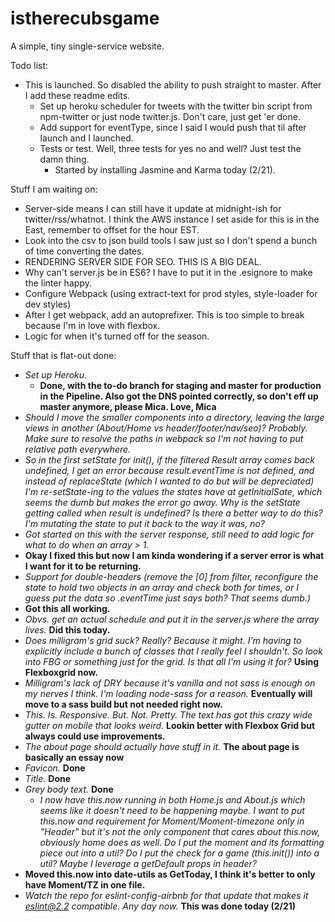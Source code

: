 # istherecubsgame

A simple, tiny single-service website.

Todo list:
- This is launched. So disabled the ability to push straight to master. After I add these readme edits.
  - Set up heroku scheduler for tweets with the twitter bin script from npm-twitter or just node twitter.js. 
  Don't care, just get 'er done.
  - Add support for eventType, since I said I would push that til after launch and I launched.
  - Tests or test. Well, three tests for yes no and well? Just test the damn thing.
    - Started by installing Jasmine and Karma today (2/21).

Stuff I am waiting on: 

  - Server-side means I can still have it update at midnight-ish for twitter/rss/whatnot. I think the AWS instance I set aside for this is in the East, remember to offset for the hour EST. 
  - Look into the csv to json build tools I saw just so I don't spend a bunch of time converting the dates.
  - RENDERING SERVER SIDE FOR SEO. THIS IS A BIG DEAL.
  - Why can't server.js be in ES6? I have to put it in the .esignore to make the linter happy.
  - Configure Webpack (using extract-text for prod styles, style-loader for dev styles)
  - After I get webpack, add an autoprefixer. This is too simple to break because I'm in love with flexbox.
  - Logic for when it's turned off for the season.


Stuff that is flat-out done:
  
  - _Set up Heroku._
    - **Done, with the to-do branch for staging and master for production in the Pipeline. Also got the DNS pointed correctly, so don't eff up master anymore, please Mica. Love, Mica** 
  - _Should I move the smaller components into a directory, leaving the large views in another (About/Home vs header/footer/nav/seo)? Probably. Make sure to resolve the paths in webpack so I'm not having to put relative path everywhere._
  - _So in the first setState for init(), if the filtered Result array comes back undefined, I get an error because result.eventTime is not defined, and instead of replaceState (which I wanted to do but will be depreciated) I'm re-setState-ing to the values the states have at getInitialSate, which seems the dumb but makes the error go away. Why is the setState getting called when result is undefined? Is there a better way to do this? I'm mutating the state to put it back to the way it was, no?_
   - _Got started on this with the server response, still need to add logic for what to do when an array > 1._
   - **Okay I fixed this but now I am kinda wondering if a server error is what I want for it to be returning.**
  - _Support for double-headers (remove the [0] from filter, reconfigure the state to hold two objects in an array and check both for times, or I guess put the data so .eventTime just says both? That seems dumb.)_
   - **Got this all working.**
  - _Obvs. get an actual schedule and put it in the server.js where the array lives._ **Did this today.**
  - _Does milligram's grid suck? Really? Because it might. I'm having to explicitly include a bunch of classes that I really feel I shouldn't. So look into FBG or something just for the grid. Is that all I'm using it for?_
  **Using Flexboxgrid now.**
  - _Milligram's lack of DRY because it's vanilla and not sass is enough on my nerves I think. I'm loading node-sass for a reason._ **Eventually will move to a sass build but not needed right now.**
  - _This. Is. Responsive. But. Not. Pretty. The text has got this crazy wide gutter on mobile that looks weird._ **Lookin better with Flexbox Grid but always could use improvements.**
  - _The about page should actually have stuff in it._ **The about page is basically an essay now**
  - _Favicon._ **Done**
  - _Title._ **Done**
  - _Grey body text._ **Done**
    - _I now have this.now running in both Home.js and About.js which seems like it doesn't need to be happening maybe. I want to put this.now and requirement for Moment/Moment-timezone only in "Header" but it's not the only component that cares about this.now, obviously home does as well. Do I put the moment and its formatting piece out into a util? Do I put the check for a game (this.init()) into a util? Maybe I leverage a getDefault props in header?_
   - **Moved this.now into date-utils as GetToday, I think it's better to only have Moment/TZ in one file.**
  - _Watch the repo for eslint-config-airbnb for that update that makes it eslint@2.2 compatible. Any day now._ **This was done today (2/21)**